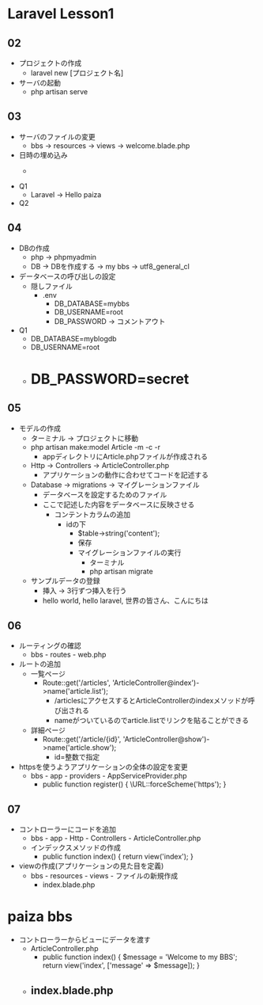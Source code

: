 # Laravel Lesson1
## 02
- プロジェクトの作成
  - laravel new [プロジェクト名]
- サーバの起動
  - php artisan serve

## 03
- サーバのファイルの変更
  - bbs -> resources -> views -> welcome.blade.php
- 日時の埋め込み
  - <p><?= date('Y/m/d H:i:s') ?></p>
- Q1
  - Laravel -> Hello paiza
- Q2

## 04
- DBの作成
  - php -> phpmyadmin
  - DB -> DBを作成する -> my bbs -> utf8_general_cl
- データベースの呼び出しの設定
  - 隠しファイル
    - .env
      - DB_DATABASE=mybbs
      - DB_USERNAME=root
      - DB_PASSWORD -> コメントアウト
- Q1
  - DB_DATABASE=myblogdb
  - DB_USERNAME=root
  - # DB_PASSWORD=secret

## 05
- モデルの作成
  - ターミナル -> プロジェクトに移動
  - php artisan make:model Article -m -c -r
    - appディレクトリにArticle.phpファイルが作成される
  - Http -> Controllers -> ArticleController.php
    - アプリケーションの動作に合わせてコードを記述する
  - Database -> migrations -> マイグレーションファイル
    - データベースを設定するためのファイル
    - ここで記述した内容をデータベースに反映させる
      - コンテントカラムの追加
        - idの下
          - $table->string('content');
          - 保存
          - マイグレーションファイルの実行
            - ターミナル
            - php artisan migrate
  - サンプルデータの登録
    - 挿入 -> 3行ずつ挿入を行う
    - hello world, hello laravel, 世界の皆さん、こんにちは

## 06
- ルーティングの確認
  - bbs - routes - web.php
- ルートの追加
  - 一覧ページ
    - Route::get('/articles', 'ArticleController@index')->name('article.list');
      - /articlesにアクセスするとArticleControllerのindexメソッドが呼び出される
      - nameがついているのでarticle.listでリンクを貼ることができる
  - 詳細ページ
    - Route::get('/article/{id}', 'ArticleController@show')->name('article.show');
      - id=整数で指定
- httpsを使うようアプリケーションの全体の設定を変更
  - bbs - app - providers - AppServiceProvider.php
    - public function register()
    {
        \URL::forceScheme('https');
    }

## 07
- コントローラーにコードを追加
  - bbs - app - Http - Controllers - ArticleController.php
  - インデックスメソッドの作成
    - public function index()
    {
        return view('index');
    }
- viewの作成(アプリケーションの見た目を定義)
  - bbs - resources - views - ファイルの新規作成
    - index.blade.php
<!DOCTYPE html>
<html>
    <head>
        <meta charset="utf-8">
        <title>paiza bbs</title>
        <style>body {padding: 10px;}</style>
    </head>
    <body>
        <h1>paiza bbs</h1>
    </body>
</html>

- コントローラーからビューにデータを渡す
  - ArticleController.php
    - public function index()
      {
          $message = 'Welcome to my BBS';
          return view('index', ['message' => $message]);
      }
  - index.blade.php
    -
